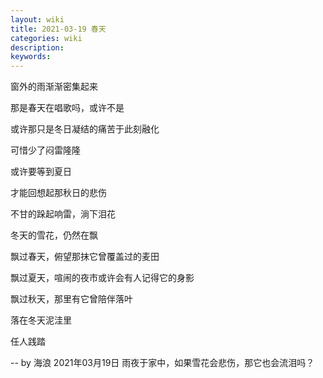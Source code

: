 ```yaml
---
layout: wiki
title: 2021-03-19 春天
categories: wiki
description: 
keywords: 
---
```


窗外的雨渐渐密集起来

那是春天在唱歌吗，或许不是

或许那只是冬日凝结的痛苦于此刻融化

可惜少了闷雷隆隆

或许要等到夏日

才能回想起那秋日的悲伤

不甘的跺起响雷，淌下泪花



冬天的雪花，仍然在飘

飘过春天，俯望那抹它曾覆盖过的麦田

飘过夏天，喧闹的夜市或许会有人记得它的身影

飘过秋天，那里有它曾陪伴落叶

落在冬天泥洼里

任人践踏



-- by 海浪 2021年03月19日 雨夜于家中，如果雪花会悲伤，那它也会流泪吗？